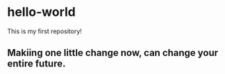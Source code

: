 # hello-world
This is my first repository! 

## Makiing one little change now, can change your entire future.
